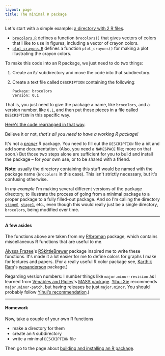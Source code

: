 ```yaml
---
layout: page
title: The minimal R package
---
```


Let's start with a simple example:
[a directory with 2 R files](https://github.com/kbroman/pkg_primer/tree/gh-pages/example/stage0).

- [`brocolors.R`](https://github.com/kbroman/pkg_primer/blob/gh-pages/example/stage0/brocolors.R)
  defines a function `brocolors()` that gives vectors of colors that I
  like to use in figures, including a vector of crayon colors.
- [`plot_crayons.R`](https://github.com/kbroman/pkg_primer/blob/gh-pages/example/stage0/plot_crayons.R)
  defines a function `plot_crayons()` for making a plot illustrating
  the crayon colors.

To make this code into an R package, we just need to do two things:

1. Create an `R/` subdirectory and move the code into that
   subdirectory.
2. Create a text file called `DESCRIPTION` containing the following:

       Package: brocolors
       Version: 0.1

That is, you just need to give the package a name, like `brocolors`, and a
version number, like `0.1`, and then put those pieces in a
file called `DESCRIPTION` in this specific way.

[Here's the code rearranged in that way](https://github.com/kbroman/pkg_primer/tree/gh-pages/example/stage1).

Believe it or not, _that's all you need to have a working R package!_

It's not a [_proper_](proper.html) R package. You need to fill out the `DESCRIPTION`
file a bit and add some documentation. (Also, you need a `NAMESPACE`
file; more on that soon.) But those two steps alone are
sufficient for you to build and install the package &ndash; for your
own use, or to be shared with a friend.

**Note**: usually the directory containing this stuff would be named
with the package name (`brocolors` in this case). This isn't strictly
necessary, but it's confusing otherwise.

In _my example_ I'm making several different versions of the package
directory, to illustrate the process of going from a minimal package
to a proper package to a fully filled-out package. And so I'm calling
the directory
[`stage0`](https://github.com/kbroman/pkg_primer/tree/gh-pages/example/stage0),
[`stage1`](https://github.com/kbroman/pkg_primer/tree/gh-pages/example/stage1),
etc., even though this would really just be a single directory,
`brocolors`, being modified over time.


---

#### A few asides

The functions above are taken from my [R/broman](http://github.com/kbroman/broman) package, which
contains miscellaneous R functions that are useful to me.

[Alyssa Frazee](http://alyssafrazee.com/)'s
[RSkittleBrewer](https://github.com/alyssafrazee/RSkittleBrewer)
package inspired me to write these functions. It's made it a lot
easier for me to define colors for graphs I make for lectures and papers.
(For a really useful R color package see,
[Karthik Ram](http://inundata.org/)'s
[wesanderson](https://github.com/karthik/wesanderson) package.)

Regarding version numbers: I number things like
`major.minor-revision` as I learned from [Venables and Ripley](http://www.amazon.com/exec/obidos/ASIN/1441930086/7210-20)'s
[MASS package](http://cran.r-project.org/web/packages/MASS/index.html).
[Yihui Xie](http://yihui.name/) recommends `major.minor-patch`, but having releases be
just `major.minor`. You should probably follow
[Yihui's recommendation](http://yihui.name/en/2013/06/r-package-versioning/).)

---

#### Homework

Now, take a couple of your own R functions

- make a directory for them
- create an `R` subdirectory
- write a minimal `DESCRIPTION` file

Then go to the page about [building and installing an R package](build.html).
